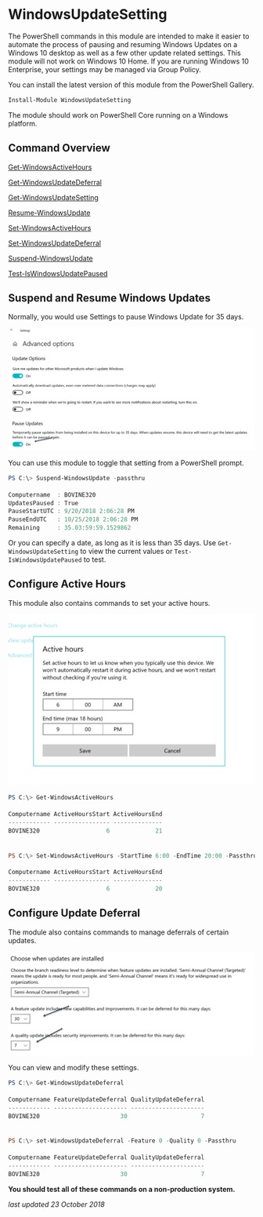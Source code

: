 # WindowsUpdateSetting

The PowerShell commands in this module are intended to make it easier to automate the process of pausing and resuming Windows Updates on a Windows 10 desktop as well as a few other update related settings. This module will not work on Windows 10 Home. If you are running Windows 10 Enterprise, your settings may be managed via Group Policy.

You can install the latest version of this module from the PowerShell Gallery.

```powershell
Install-Module WindowsUpdateSetting
```

The module should work on PowerShell Core running on a Windows platform.

## Command Overview

[Get-WindowsActiveHours](./docs/Get-WindowsActiveHours.md)

[Get-WindowsUpdateDeferral](./docs/Get-WindowsUpdateDeferral.md)

[Get-WindowsUpdateSetting](./docs/Get-WindowsUpdateSetting.md)

[Resume-WindowsUpdate](./docs/Resume-WindowsUpdate.md)

[Set-WindowsActiveHours](./docs/Set-WindowsActiveHours.md)

[Set-WindowsUpdateDeferral](./docs/Set-WindowsUpdateDeferral.md)

[Suspend-WindowsUpdate](./docs/Suspend-WindowsUpdate.md)

[Test-IsWindowsUpdatePaused](./docs/Test-IsWindowsUpdatePaused.md)

## Suspend and Resume Windows Updates

Normally, you would use Settings to pause Windows Update for 35 days.

![settings](./assets/settings.png)

You can use this module to toggle that setting from a PowerShell prompt.

```powershell
PS C:\> Suspend-WindowsUpdate -passthru

Computername  : BOVINE320
UpdatesPaused : True
PauseStartUTC : 9/20/2018 2:06:28 PM
PauseEndUTC   : 10/25/2018 2:06:28 PM
Remaining     : 35.03:59:59.1529862
```

Or you can specify a date, as long as it is less than 35 days. Use `Get-WindowsUpdateSetting` to view the current values or `Test-IsWindowsUpdatePaused` to test.

## Configure Active Hours

This module also contains commands to set your active hours.

![activehours](./assets/activehours.png)

```powershell
PS C:\> Get-WindowsActiveHours

Computername ActiveHoursStart ActiveHoursEnd
------------ ---------------- --------------
BOVINE320                   6             21


PS C:\> Set-WindowsActiveHours -StartTime 6:00 -EndTime 20:00 -Passthru

Computername ActiveHoursStart ActiveHoursEnd
------------ ---------------- --------------
BOVINE320                   6             20
```

## Configure Update Deferral

The module also contains commands to manage deferrals of certain updates.

![deferrals](./assets/deferrals.png)

You can view and modify these settings.

```powershell
PS C:\> Get-WindowsUpdateDeferral

Computername FeatureUpdateDeferral QualityUpdateDeferral
------------ --------------------- ---------------------
BOVINE320                       30                     7


PS C:\> set-WindowsUpdateDeferral -Feature 0 -Quality 0 -Passthru

Computername FeatureUpdateDeferral QualityUpdateDeferral
------------ --------------------- ---------------------
BOVINE320                       30                     7
```

**You should test all of these commands on a non-production system.**

 *last updated 23 October 2018*
